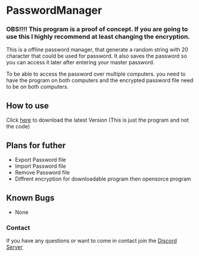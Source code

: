﻿# PasswordManager

### OBS!!!! This program is a proof of concept. If you are going to use this I highly recommend at least changing the encryption. 

This is a offline password manager, that generate a random string with 20 character that could be used for password.
It also saves the password so you can access it later after entering your master password. 

To be able to access the password over multiple computers. you need to have the program on both computers and the encrypted password file need to be on both computers.


## How to use
Click [here](https://github.com/Tehpson/PasswordManager/releases/download/v1.0/PasswordManager.1.0.0.rar) to download the latest Version
(This is just the program and not the code)
## Plans for futher
* Export Password file
* Import Password file
* Remove Password file
* Diffrent encryption for downloadable program then opensorce program

## Known Bugs
* None

### Contact
If you have any questions or want to come in contact join the [Discord Server](https://discord.gg/YtwEf5eNzH)


